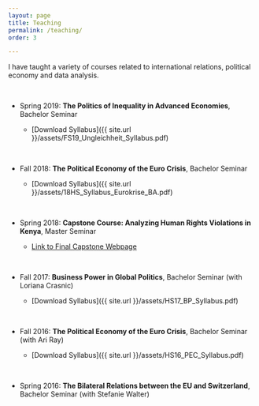 ```yaml
---
layout: page
title: Teaching
permalink: /teaching/
order: 3

---
```


I have taught a variety of courses related to international relations, political economy and data analysis.  

&nbsp;

* Spring 2019: **The Politics of Inequality in Advanced Economies**, Bachelor Seminar

	* [Download Syllabus]({{ site.url }}/assets/FS19_Ungleichheit_Syllabus.pdf)


&nbsp;

* Fall 2018: **The Political Economy of the Euro Crisis**, Bachelor Seminar

	* [Download Syllabus]({{ site.url }}/assets/18HS_Syllabus_Eurokrise_BA.pdf)

&nbsp;

* Spring 2018: **Capstone Course: Analyzing Human Rights Violations in Kenya**, Master Seminar

	* [Link to Final Capstone Webpage](https://lucienbaumgartner.github.io/capstone_webdev)

	&nbsp;

* Fall 2017: **Business Power in Global Politics**, Bachelor Seminar (with Loriana Crasnic)

	* [Download Syllabus]({{ site.url }}/assets/HS17_BP_Syllabus.pdf)


	&nbsp;

* Fall 2016: **The Political Economy of the Euro Crisis**, Bachelor Seminar (with Ari Ray)

	* [Download Syllabus]({{ site.url }}/assets/HS16_PEC_Syllabus.pdf)

	&nbsp;

* Spring 2016: **The Bilateral Relations between the EU and Switzerland**, Bachelor Seminar (with Stefanie Walter)

